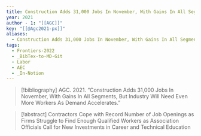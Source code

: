 ```yaml
---
title: Construction Adds 31,000 Jobs In November, With Gains In All Segments, But Industry Will Need Even More Workers As Demand Accelerates
year: 2021
author - 1: "[[AGC]]"
key: "[[@Agc2021-px]]"
aliases:
  - Construction Adds 31,000 Jobs In November, With Gains In All Segments, But Industry Will Need Even More Workers As Demand Accelerates
tags:
  - Frontiers-2022
  - _BibTex-to-MD-Git
  - Labor
  - AEC
  - _In-Notion
---
```


> [!bibliography]
> AGC. 2021. “Construction Adds 31,000 Jobs In November, With Gains In All Segments, But Industry Will Need Even More Workers As Demand Accelerates.” 

> [!abstract]
> Contractors Cope with Record Number of Job Openings as Firms Struggle to Find Enough Qualified Workers as Association Officials Call for New Investments in Career and Technical Education